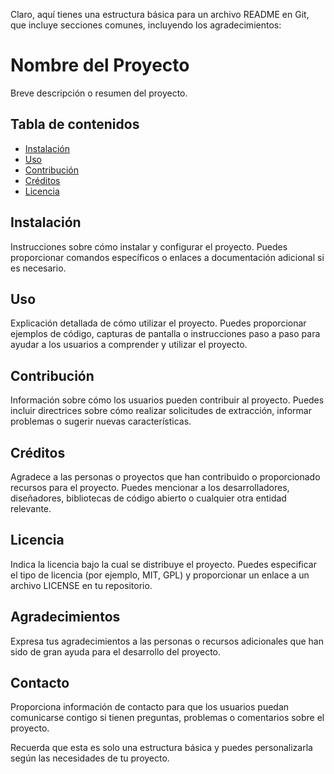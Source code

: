 Claro, aquí tienes una estructura básica para un archivo README en Git, que incluye secciones comunes, incluyendo los agradecimientos:

# Nombre del Proyecto

Breve descripción o resumen del proyecto.

## Tabla de contenidos

- [Instalación](#instalación)
- [Uso](#uso)
- [Contribución](#contribución)
- [Créditos](#créditos)
- [Licencia](#licencia)

## Instalación

Instrucciones sobre cómo instalar y configurar el proyecto. Puedes proporcionar comandos específicos o enlaces a documentación adicional si es necesario.

## Uso

Explicación detallada de cómo utilizar el proyecto. Puedes proporcionar ejemplos de código, capturas de pantalla o instrucciones paso a paso para ayudar a los usuarios a comprender y utilizar el proyecto.

## Contribución

Información sobre cómo los usuarios pueden contribuir al proyecto. Puedes incluir directrices sobre cómo realizar solicitudes de extracción, informar problemas o sugerir nuevas características.

## Créditos

Agradece a las personas o proyectos que han contribuido o proporcionado recursos para el proyecto. Puedes mencionar a los desarrolladores, diseñadores, bibliotecas de código abierto o cualquier otra entidad relevante.

## Licencia

Indica la licencia bajo la cual se distribuye el proyecto. Puedes especificar el tipo de licencia (por ejemplo, MIT, GPL) y proporcionar un enlace a un archivo LICENSE en tu repositorio.

## Agradecimientos

Expresa tus agradecimientos a las personas o recursos adicionales que han sido de gran ayuda para el desarrollo del proyecto.

## Contacto

Proporciona información de contacto para que los usuarios puedan comunicarse contigo si tienen preguntas, problemas o comentarios sobre el proyecto.

Recuerda que esta es solo una estructura básica y puedes personalizarla según las necesidades de tu proyecto.
